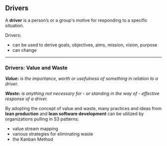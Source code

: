 ## Drivers

A **driver** is a person’s or a group's motive for responding to a specific situation.

Drivers: 

-   can be used to derive goals, objectives, aims, mission, vision, purpose
-   can change

---

### Drivers: Value and Waste

_**Value:** is the importance, worth or usefulness of something in relation to a driver._

_**Waste:** is anything not necessary for - or standing in the way of - effective response of a driver._

By adopting the concept of value and waste, many practices and ideas from **lean production** and **lean software development** can be utilized by organizations pulling in S3 patterns:

-   value stream mapping
-   various strategies for eliminating waste
-   the Kanban Method
